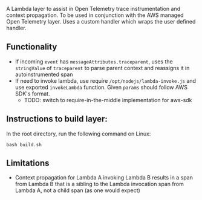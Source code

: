 A Lambda layer to assist in Open Telemetry trace instrumentation and context propagation.
To be used in conjunction with the AWS managed Open Telemetry layer.
Uses a custom handler which wraps the user defined handler.

## Functionality

- If incoming `event` has `messageAttributes.traceparent`, uses the `stringValue` of `traceparent` to parse parent context and reassigns it in autoinstrumented span
- If need to invoke lambda, use require `/opt/nodejs/lambda-invoke.js` and use exported `invokeLambda` function. Given `params` should follow AWS SDK's format.
  - TODO: switch to require-in-the-middle implementation for aws-sdk

## Instructions to build layer:

In the root directory, run the following command on Linux:

```
bash build.sh
```

## Limitations

- Context propagation for Lambda A invoking Lambda B results in a span from Lambda B that is a sibling to the Lambda invocation span from Lambda A, not a child span (as one would expect)
